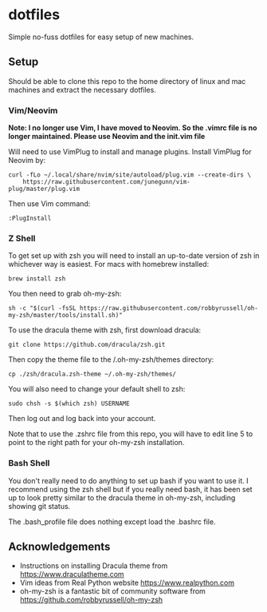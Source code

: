 # dotfiles

Simple no-fuss dotfiles for easy setup of new machines.

## Setup

Should be able to clone this repo to the home directory of linux and mac machines and extract the necessary dotfiles.

### Vim/Neovim

**Note: I no longer use Vim, I have moved to Neovim. So the .vimrc file is no longer maintained. Please use Neovim and the init.vim file**

Will need to use VimPlug to install and manage plugins. Install VimPlug for Neovim by: 
```
curl -fLo ~/.local/share/nvim/site/autoload/plug.vim --create-dirs \
    https://raw.githubusercontent.com/junegunn/vim-plug/master/plug.vim
```

Then use Vim command:
```
:PlugInstall
```
### Z Shell

To get set up with zsh you will need to install an up-to-date version of zsh in whichever way is easiest.
For macs with homebrew installed:
```
brew install zsh
```
You then need to grab oh-my-zsh:
```
sh -c "$(curl -fsSL https://raw.githubusercontent.com/robbyrussell/oh-my-zsh/master/tools/install.sh)"
```
To use the dracula theme with zsh, first download dracula:
```
git clone https://github.com/dracula/zsh.git
```
Then copy the theme file to the /.oh-my-zsh/themes directory:
```
cp ./zsh/dracula.zsh-theme ~/.oh-my-zsh/themes/
```
You will also need to change your default shell to zsh:
```
sudo chsh -s $(which zsh) USERNAME
```
Then log out and log back into your account.

Note that to use the .zshrc file from this repo, you will have to edit line 5 to point to the right path for your oh-my-zsh installation.

### Bash Shell

You don't really need to do anything to set up bash if you want to use it. I recommend using the zsh shell but if you really need bash, it has been set up to look pretty similar to the dracula theme in oh-my-zsh, including showing git status.

The .bash_profile file does nothing except load the .bashrc file.

## Acknowledgements

* Instructions on installing Dracula theme from https://www.draculatheme.com
* Vim ideas from Real Python website https://www.realpython.com
* oh-my-zsh is a fantastic bit of community software from https://github.com/robbyrussell/oh-my-zsh



